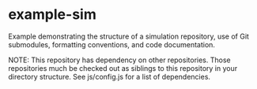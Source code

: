 example-sim
===========

Example demonstrating the structure of a simulation repository,
use of Git submodules, formatting conventions, and code documentation.

NOTE: This repository has dependency on other repositories. Those repositories
much be checked out as siblings to this repository in your directory structure.
See js/config.js for a list of dependencies.